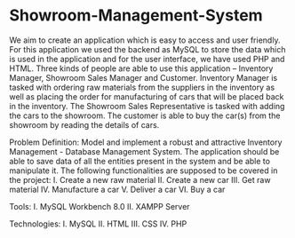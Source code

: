 # Showroom-Management-System
We aim to create an application which is easy to access and user friendly. For this application we used the backend as MySQL to store the data which is used in the application and for the user interface, we have used PHP and HTML. Three kinds of people are able to use this application – Inventory Manager, Showroom Sales Manager and Customer. 
Inventory Manager is tasked with ordering raw materials from the suppliers in the inventory as well as placing the order for manufacturing of cars that will be placed back in the inventory. The Showroom Sales Representative is tasked with adding the cars to the showroom. The customer is able to buy the car(s) from the showroom by reading the details of cars. 

Problem Definition:
Model and implement a robust and attractive Inventory Management - Database Management System. The application should be able to save data of all the entities present in the system and be able to manipulate it. The following functionalities are supposed to be covered in the project:
I.	Create a new raw material
II.	Create a new car
III.	Get raw material
IV.	Manufacture a car
V.	Deliver a car
VI.	Buy a car

Tools:
I.	MySQL Workbench 8.0
II.	XAMPP Server

Technologies:
I.	MySQL
II.	HTML 
III.	CSS
IV.	PHP
